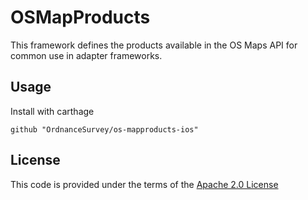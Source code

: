 # OSMapProducts
This framework defines the products available in the OS Maps API for common
use in adapter frameworks.

## Usage
Install with carthage

    github "OrdnanceSurvey/os-mapproducts-ios"

## License
This code is provided under the terms of the [Apache 2.0 License](LICENSE)
